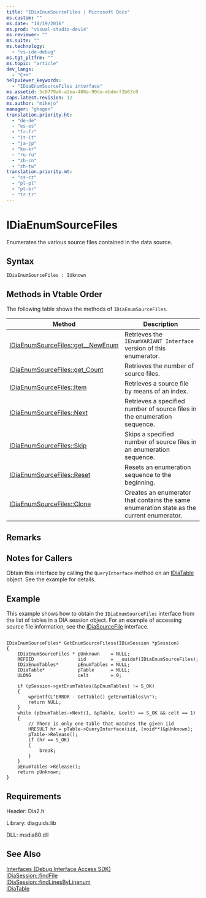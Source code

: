 ```yaml
---
title: "IDiaEnumSourceFiles | Microsoft Docs"
ms.custom: ""
ms.date: "10/19/2016"
ms.prod: "visual-studio-dev14"
ms.reviewer: ""
ms.suite: ""
ms.technology: 
  - "vs-ide-debug"
ms.tgt_pltfrm: ""
ms.topic: "article"
dev_langs: 
  - "C++"
helpviewer_keywords: 
  - "IDiaEnumSourceFiles interface"
ms.assetid: 5c0779a6-a2ea-408a-90da-ebdecf2b83c0
caps.latest.revision: 12
ms.author: "mikejo"
manager: "ghogen"
translation.priority.ht: 
  - "de-de"
  - "es-es"
  - "fr-fr"
  - "it-it"
  - "ja-jp"
  - "ko-kr"
  - "ru-ru"
  - "zh-cn"
  - "zh-tw"
translation.priority.mt: 
  - "cs-cz"
  - "pl-pl"
  - "pt-br"
  - "tr-tr"
---
```

# IDiaEnumSourceFiles
Enumerates the various source files contained in the data source.  
  
## Syntax  
  
```  
IDiaEnumSourceFiles : IUknown  
```  
  
## Methods in Vtable Order  
 The following table shows the methods of `IDiaEnumSourceFiles`.  
  
|Method|Description|  
|------------|-----------------|  
|[IDiaEnumSourceFiles::get__NewEnum](../debugger/idiaenumsourcefiles--get__newenum.md)|Retrieves the `IEnumVARIANT Interface` version of this enumerator.|  
|[IDiaEnumSourceFiles::get_Count](../debugger/idiaenumsourcefiles--get_count.md)|Retrieves the number of source files.|  
|[IDiaEnumSourceFiles::Item](../debugger/idiaenumsourcefiles--item.md)|Retrieves a source file by means of an index.|  
|[IDiaEnumSourceFiles::Next](../debugger/idiaenumsourcefiles--next.md)|Retrieves a specified number of source files in the enumeration sequence.|  
|[IDiaEnumSourceFiles::Skip](../debugger/idiaenumsourcefiles--skip.md)|Skips a specified number of source files in an enumeration sequence.|  
|[IDiaEnumSourceFiles::Reset](../debugger/idiaenumsourcefiles--reset.md)|Resets an enumeration sequence to the beginning.|  
|[IDiaEnumSourceFiles::Clone](../debugger/idiaenumsourcefiles--clone.md)|Creates an enumerator that contains the same enumeration state as the current enumerator.|  
  
## Remarks  
  
## Notes for Callers  
 Obtain this interface by calling the `QueryInterface` method on an [IDiaTable](../debugger/idiatable.md) object. See the example for details.  
  
## Example  
 This example shows how to obtain the `IDiaEnumSourceFiles` interface from the list of tables in a DIA session object. For an example of accessing source file information, see the [IDiaSourceFile](../debugger/idiasourcefile.md) interface.  
  
```cpp#  
  
IDiaEnumSourceFiles* GetEnumSourceFiless(IDiaSession *pSession)  
{  
    IDiaEnumSourceFiles * pUnknown    = NULL;  
    REFIID                iid         = __uuidof(IDiaEnumSourceFiles);  
    IDiaEnumTables*       pEnumTables = NULL;  
    IDiaTable*            pTable      = NULL;  
    ULONG                 celt        = 0;  
  
    if (pSession->getEnumTables(&pEnumTables) != S_OK)  
    {  
        wprintf(L"ERROR - GetTable() getEnumTables\n");  
        return NULL;  
    }  
    while (pEnumTables->Next(1, &pTable, &celt) == S_OK && celt == 1)  
    {  
        // There is only one table that matches the given iid  
        HRESULT hr = pTable->QueryInterface(iid, (void**)&pUnknown);  
        pTable->Release();  
        if (hr == S_OK)  
        {  
            break;  
        }  
    }  
    pEnumTables->Release();  
    return pUnknown;  
}  
```  
  
## Requirements  
 Header: Dia2.h  
  
 Library: diaguids.lib  
  
 DLL: msdia80.dll  
  
## See Also  
 [Interfaces (Debug Interface Access SDK)](../debugger/interfaces--debug-interface-access-sdk-.md)   
 [IDiaSession::findFile](../debugger/idiasession--findfile.md)   
 [IDiaSession::findLinesByLinenum](../debugger/idiasession--findlinesbylinenum.md)   
 [IDiaTable](../debugger/idiatable.md)